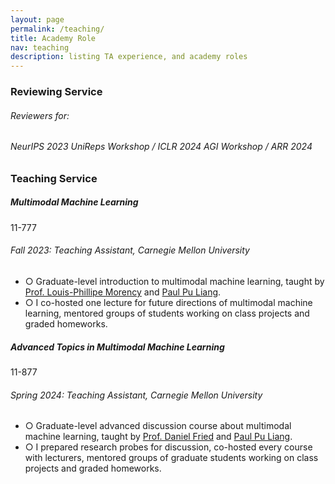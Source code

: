 ```yaml
---
layout: page
permalink: /teaching/
title: Academy Role
nav: teaching
description: listing TA experience, and academy roles
---
```


<h3 class="mt-4">Reviewing Service</h3>

<div class="card mt-3">
  <div class="p-3">
    <h6 class="font-italic mt-2 mt-sm-0">Reviewers for:</h6> 
    <h6 class="font-italic mt-2 mt-sm-0">NeurIPS 2023 UniReps Workshop / ICLR 2024 AGI Workshop / ARR 2024</h6>
  </div>
</div>

<h3 class="mt-4">Teaching Service</h3>

<div class="card mt-3">
  <div class="p-3">
    <div class="row">
      <div class="col-sm-10">
        <h5 class="font-weight-bold">Multimodal Machine Learning</h5>
      </div>
      <div class="col-sm-2 text-left text-sm-right">
        <span class="badge font-weight-bold danger-color-dark darken-1 text-uppercase align-middle"  href="https://www.cmu.edu/mits/curriculum/core/05-834.html" target="_blank">
            11-777
        </span>
      </div>
    </div>
    <h6 class="font-italic mt-2 mt-sm-0">Fall 2023: Teaching Assistant, Carnegie Mellon University</h6>
    <ul class="card-text font-weight-light list-group list-group-flush">
      <li class="list-group-item">○ Graduate-level introduction to multimodal machine learning, taught by <a href="https://www.cs.cmu.edu/~morency/" target="_blank">Prof. Louis-Phillipe Morency</a> and <a href="https://www.cs.cmu.edu/~pliang/" target="_blank">Paul Pu Liang</a>.</li>
      <li class="list-group-item">○ I co-hosted one lecture for future directions of multimodal machine learning, mentored groups of students working on class projects and graded homeworks.</li>
    </ul>
  </div>
</div>

<div class="card mt-3">
  <div class="p-3">
    <div class="row">
      <div class="col-sm-10">
        <h5 class="font-weight-bold">Advanced Topics in Multimodal Machine Learning</h5>
      </div>
      <div class="col-sm-2 text-left text-sm-right">
        <span class="badge font-weight-bold danger-color-dark darken-1 text-uppercase align-middle"  href="https://www.cmu.edu/mits/curriculum/core/05-834.html" target="_blank">
            11-877
        </span>
      </div>
    </div>
    <h6 class="font-italic mt-2 mt-sm-0">Spring 2024: Teaching Assistant, Carnegie Mellon University</h6>
    <ul class="card-text font-weight-light list-group list-group-flush">
      <li class="list-group-item">○ Graduate-level advanced discussion course about multimodal machine learning, taught by <a href="https://dpfried.github.io/" target="_blank">Prof. Daniel Fried</a> and <a href="https://www.cs.cmu.edu/~pliang/" target="_blank">Paul Pu Liang</a>.</li>
      <li class="list-group-item">○ I prepared research probes for discussion, co-hosted every course with lecturers, mentored groups of graduate students working on class projects and graded homeworks.</li>
    </ul>
  </div>
</div>

<!-- <div class="card mt-3"> -->
<!--   <div class="p-3"> -->
<!--     <div class="row"> -->
<!--       <div class="col-sm-10"> -->
<!--         <h5 class="font-weight-bold">Topics in Deep Learning</h5> -->
<!--       </div> -->
<!--       <div class="col-sm-2 text-left text-sm-right"> -->
<!--         <span class="badge font-weight-bold danger-color-dark darken-1 text-uppercase align-middle"> -->
<!--             10-707 -->
<!--         </span> -->
<!--       </div> -->
<!--     </div> -->
<!--     <h6 class="font-italic mt-2 mt-sm-0">Fall 2017: Teaching Assistant</h6> -->
<!--     <ul class="card-text font-weight-light list-group list-group-flush"> -->
<!--       <li class="list-group-item">○ Graduate level introduction to machine learning class for masters and PhD students taught by  <a href="https://www.cs.cmu.edu/~rsalakhu/" target="_blank">Prof. Ruslan Salakhutdinov</a>.</li> -->
<!--       <li class="list-group-item">○ I mentored groups of students working on class projects, graded homeworks and exams.</li> -->
<!--       <li class="list-group-item">○ Course materials can be found <a href="http://www.cs.cmu.edu/~rsalakhu/10707/" target="_blank">here</a>.</li> -->
<!--     </ul> -->
<!--   </div> -->
<!-- </div> -->

<!--
<h3 class="mt-4">Birla Institute of Technology and Science, Pilani</h3>
<div class="card mt-3">
  <div class="p-3">
    <div class="row">
      <div class="col-sm-10">
        <h5 class="font-weight-bold">Data Structures and Algorithms</h5>
      </div>
    </div>
    <h6 class="font-italic mt-2 mt-sm-0">Spring 2017</h6>
    <ul class="card-text font-weight-light list-group list-group-flush">
      <li class="list-group-item">○ Undergraduate level introduction course to Data Structures and Algorithms taught by <a href="http://www.bits-pilani.ac.in/pilani/sundarb/profile" target="_blank">Prof. Sundar S Balasubramaniam</a>.</li>
      <li class="list-group-item">○ I helmed two lab sections and was the jury fo rthe online judge with the responsibility of assisting 200+ students.</li>
    </ul>
  </div>
</div>
-->
